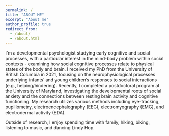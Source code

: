 ```yaml
---
permalink: /
title: "ABOUT ME"
excerpt: "About me"
author_profile: true
redirect_from: 
  - /about/
  - /about.html
---
```


I'm a developmental psychologist studying early cognitive and social processes, with a particular interest in the mind-body problem within social contexts - examining how social cognitive processes relate to physical states of the body and brain. I received my PhD from the University of British Columbia in 2021, focusing on the neurophysiological processes underlying infants’ and young children’s responses to social interactions (e.g., helping/hindering). Recently, I completed a postdoctoral program at the University of Maryland, investigating the developmental roots of social anxiety and the connections between resting brain activity and cognitive functioning. My research utilizes various methods including eye-tracking, pupillometry, electroencephalography (EEG), electromyography (EMG), and electrodermal activity (EDA).

Outside of research, I enjoy spending time with family, hiking, biking, listening to music, and dancing Lindy Hop.
